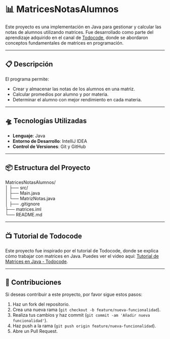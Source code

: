 # 📊 MatricesNotasAlumnos

Este proyecto es una implementación en Java para gestionar y calcular las notas de alumnos utilizando matrices. Fue desarrollado como parte del aprendizaje adquirido en el canal de [Todocode](https://www.youtube.com/@todocode), donde se abordaron conceptos fundamentales de matrices en programación.

---

## 📋 Descripción

El programa permite:

- Crear y almacenar las notas de los alumnos en una matriz.
- Calcular promedios por alumno y por materia.
- Determinar el alumno con mejor rendimiento en cada materia.

---

## 🛸 Tecnologías Utilizadas

- **Lenguaje**: Java
- **Entorno de Desarrollo**: IntelliJ IDEA
- **Control de Versiones**: Git y GitHub

---

## 📦 Estructura del Proyecto

MatricesNotasAlumnos/<br>
│
├── src/<br>
│ ├── Main.java<br>
│ └── MatrizNotas.java<br>
│
├── .gitignore<br>
├── matrices.iml<br>
└── README.md<br>

---

## 📺 Tutorial de Todocode

Este proyecto fue inspirado por el tutorial de Todocode, donde se explica cómo trabajar con matrices en Java. Puedes ver el video aquí: [Tutorial de Matrices en Java - Todocode](https://www.youtube.com/watch?v=QnXOZkPfxG8&list=PLQxX2eiEaqbz1XaUb1s0iQdd5ijpIoc1O&index=6).

---

## 💬 Contribuciones

Si deseas contribuir a este proyecto, por favor sigue estos pasos:

1. Haz un fork del repositorio.
2. Crea una nueva rama (`git checkout -b feature/nueva-funcionalidad`).
3. Realiza tus cambios y haz commit (`git commit -am 'Añadir nueva funcionalidad'`).
4. Haz push a la rama (`git push origin feature/nueva-funcionalidad`).
5. Abre un Pull Request.





